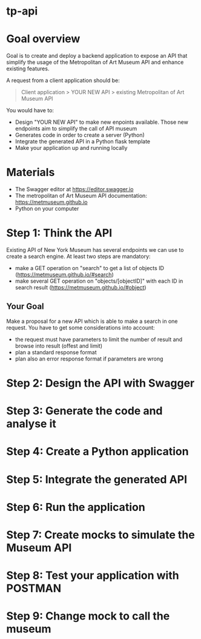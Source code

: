 # tp-api

# Goal overview

Goal is to create and deploy a backend application to expose an API that simplify the usage of the Metropolitan of Art Museum API and enhance existing features.

A request from a client application should be:

> Client application > YOUR NEW API > existing Metropolitan of Art Museum API

You would have to:

* Design "YOUR NEW API" to make new enpoints available. Those new endpoints aim to simplify the call of API museum
* Generates code in order to create a server (Python)
* Integrate the generated API in a Python flask template
* Make your application up and running locally

# Materials

- The Swagger editor at https://editor.swagger.io
- The metropolitan of Art Museum API documentation:  https://metmuseum.github.io
- Python on your computer
 
# Step 1: Think the API

Existing API of New York Museum has several endpoints we can use to create a search engine. At least two steps are mandatory:

- make a GET operation on "search" to get a list of objects ID (https://metmuseum.github.io/#search)
- make several GET operation on "objects/[objectID]" with each ID in search result (https://metmuseum.github.io/#object)

## Your Goal

Make a proposal for a new API which is able to make a search in one request. You have to get some considerations into account:

- the request must have parameters to limit the number of result and browse into result (offest and limit)
- plan a standard response format
- plan also an error response format if parameters are wrong

# Step 2: Design the API with Swagger

# Step 3: Generate the code and analyse it

# Step 4: Create a Python application

# Step 5: Integrate the generated API

# Step 6: Run the application

# Step 7: Create mocks to simulate the Museum API

# Step 8: Test your application with POSTMAN

# Step 9: Change mock to call the museum
